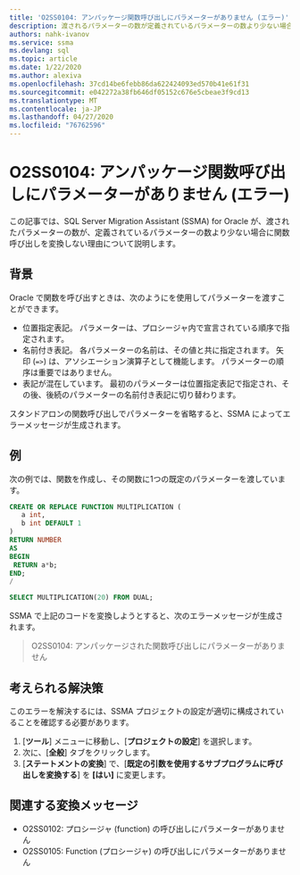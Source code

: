```yaml
---
title: 'O2SS0104: アンパッケージ関数呼び出しにパラメーターがありません (エラー)'
description: 渡されるパラメーターの数が定義されているパラメーターの数より少ない場合に、Oracle の SQL Server Migration Assistant (SSMA) が関数呼び出しを変換しない理由について説明します。
authors: nahk-ivanov
ms.service: ssma
ms.devlang: sql
ms.topic: article
ms.date: 1/22/2020
ms.author: alexiva
ms.openlocfilehash: 37cd14be6febb86da622424093ed570b41e61f31
ms.sourcegitcommit: e042272a38fb646df05152c676e5cbeae3f9cd13
ms.translationtype: MT
ms.contentlocale: ja-JP
ms.lasthandoff: 04/27/2020
ms.locfileid: "76762596"
---
```

# <a name="o2ss0104-unpackaged-function-call-is-missing-a-parameter-error"></a>O2SS0104: アンパッケージ関数呼び出しにパラメーターがありません (エラー)

この記事では、SQL Server Migration Assistant (SSMA) for Oracle が、渡されたパラメーターの数が、定義されているパラメーターの数より少ない場合に関数呼び出しを変換しない理由について説明します。

## <a name="background"></a>背景

Oracle で関数を呼び出すときは、次のようにを使用してパラメーターを渡すことができます。

* 位置指定表記。 パラメーターは、プロシージャ内で宣言されている順序で指定されます。
* 名前付き表記。 各パラメーターの名前は、その値と共に指定されます。 矢印 (`=>`) は、アソシエーション演算子として機能します。 パラメーターの順序は重要ではありません。
* 表記が混在しています。 最初のパラメーターは位置指定表記で指定され、その後、後続のパラメーターの名前付き表記に切り替わります。

スタンドアロンの関数呼び出しでパラメーターを省略すると、SSMA によってエラーメッセージが生成されます。

## <a name="example"></a>例

次の例では、関数を作成し、その関数に1つの既定のパラメーターを渡しています。

```sql
CREATE OR REPLACE FUNCTION MULTIPLICATION (
   a int,
   b int DEFAULT 1
)
RETURN NUMBER
AS
BEGIN
 RETURN a*b;
END;
/

SELECT MULTIPLICATION(20) FROM DUAL;
```

SSMA で上記のコードを変換しようとすると、次のエラーメッセージが生成されます。

> O2SS0104: アンパッケージされた関数呼び出しにパラメーターがありません

## <a name="possible-remedies"></a>考えられる解決策

このエラーを解決するには、SSMA プロジェクトの設定が適切に構成されていることを確認する必要があります。

1. [**ツール**] メニューに移動し、[**プロジェクトの設定**] を選択します。
2. 次に、[**全般**] タブをクリックします。
3. [**ステートメントの変換**] で、[**既定の引数を使用するサブプログラムに呼び出しを変換する**] を **[はい]** に変更します。

## <a name="related-conversion-messages"></a>関連する変換メッセージ

* O2SS0102: プロシージャ (function) の呼び出しにパラメーターがありません
* O2SS0105: Function (プロシージャ) の呼び出しにパラメーターがありません
